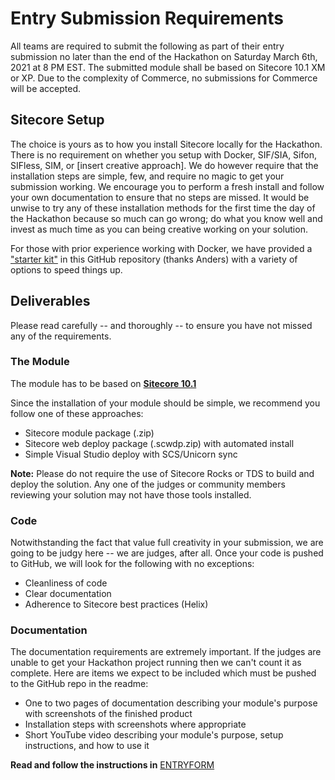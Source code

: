 # Entry Submission Requirements
All teams are required to submit the following as part of their entry submission no later than the end of the Hackathon on Saturday March 6th, 2021 at 8 PM EST. The submitted module shall be based on Sitecore 10.1 XM or XP. Due to the complexity of Commerce, no submissions for Commerce will be accepted.

## Sitecore Setup
The choice is yours as to how you install Sitecore locally for the Hackathon. There is no requirement on whether you setup with Docker, SIF/SIA, Sifon, SIFless, SIM, or [insert creative approach]. We do however require that the installation steps are simple, few, and require no magic to get your submission working. We encourage you to perform a fresh install and follow your own documentation to ensure that no steps are missed. It would be unwise to try any of these installation methods for the first time the day of the Hackathon because so much can go wrong; do what you know well and invest as much time as you can being creative working on your solution.

For those with prior experience working with Docker, we have provided a ["starter kit"](STARTERKIT_INSTRUCTIONS.md) in this GitHub repository (thanks Anders) with a variety of options to speed things up. 

## Deliverables
Please read carefully -- and thoroughly -- to ensure you have not missed any of the requirements.

### The Module
The module has to be based on [**Sitecore 10.1**](https://dev.sitecore.net/Downloads/Sitecore_Experience_Platform/101/Sitecore_Experience_Platform_101.aspx)

Since the installation of your module should be simple, we recommend you follow one of these approaches:
- Sitecore module package (.zip)
- Sitecore web deploy package (.scwdp.zip) with automated install
- Simple Visual Studio deploy with SCS/Unicorn sync

**Note:** Please do not require the use of Sitecore Rocks or TDS to build and deploy the solution. Any one of the judges or community members reviewing your solution may not have those tools installed.

### Code
Notwithstanding the fact that value full creativity in your submission, we are going to be judgy here -- we are judges, after all. Once your code is pushed to GitHub, we will look for the following with no exceptions:
- Cleanliness of code
- Clear documentation
- Adherence to Sitecore best practices (Helix)

### Documentation
The documentation requirements are extremely important. If the judges are unable to get your Hackathon project running then we can't count it as complete. Here are items we expect to be included which must be pushed to the GitHub repo in the readme:
- One to two pages of documentation describing your module's purpose with screenshots of the finished product 
- Installation steps with screenshots where appropriate
- Short YouTube video describing your module's purpose, setup instructions, and how to use it

__Read and follow the instructions in__ [ENTRYFORM](ENTRYFORM.md)
